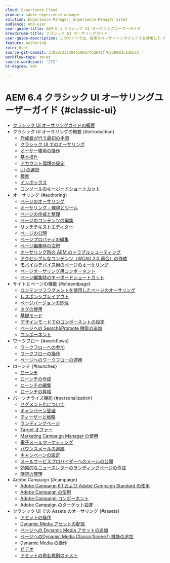 ```yaml
---
cloud: Experience Cloud
product: adobe experience manager
solution: Experience Manager, Experience Manager Sites
audience: end-user
user-guide-title: AEM 6.4 クラシック UI オーサリングユーザーガイド
breadcrumb-title: クラシック UI オーサリングガイド
user-guide-description: このガイドでは、従来のユーザーインタフェイスを使用した AEM でのオーサリングの概念を説明します。
feature: Authoring
role: User
source-git-commit: 3c050c33a384d586d74bd641f7622989dc1d6b22
workflow-type: tm+mt
source-wordcount: '272'
ht-degree: 96%

---
```



# AEM 6.4 クラシック UI オーサリングユーザーガイド {#classic-ui}

+ [クラシック UI オーサリングガイドの概要](home.md)
+ クラシック UI オーサリングの概要 {#introduction}
   + [作成者が行う最初の手順](classic-page-author-first-steps.md)
   + [クラシック UI でのオーサリング](classicui.md)
   + [オーサー環境の操作](author-env.md)
   + [基本操作 ](author-env-basic-handling.md)
   + [アカウント環境の設定 ](author-env-user-props.md)
   + [UI の選択 ](author-env-select-ui.md)
   + [検索](author-env-search.md)
   + [インボックス ](author-env-inbox.md)
   + [コンソールのキーボードショートカット](author-env-keyboard-shortcuts.md)
+ オーサリング {#authoring}
   + [ページのオーサリング](classic-page-author.md)
   + [オーサリング - 環境とツール ](classic-page-author-env-tools.md)
   + [ページの作成と整理 ](classic-page-author-manage-pages.md)
   + [ページのコンテンツの編集 ](classic-page-author-edit-content.md)
   + [リッチテキストエディター](classic-page-author-rich-text-editor.md)
   + [ページの公開 ](classic-page-author-publish-pages.md)
   + [ページプロパティの編集 ](classic-page-author-edit-page-properties.md)
   + [ページ編集時の注釈 ](classic-page-author-annotations.md)
   + [オーサリング時の AEM のトラブルシューティング](classic-page-author-troubleshooting.md)
   + [アクセシブルなコンテンツ（WCAG 2.0 適合）の作成 ](classic-page-author-accessible-content.md)
   + [モバイルデバイス用のページのオーサリング](classic-feature-mobile.md)
   + [ページオーサリング用コンポーネント](classic-page-author-edit-mode.md)
   + [ページ編集時のキーボードショートカット](classic-page-author-keyboard-shortcuts.md)
+ サイトとページの機能 {#siteandpage}
   + [コンテンツフラグメントを使用したページのオーサリング ](classic-page-author-content-fragments.md)
   + [レスポンシブレイアウト](classic-page-author-responsive-layout.md)
   + [ページバージョンの処理 ](classic-page-author-work-with-versions.md)
   + [タグの使用 ](classic-feature-tags.md)
   + [基礎モード](classic-feature-scaffolding.md)
   + [デザインモードでのコンポーネントの設定 ](classic-page-author-design-mode.md)
   + [ページへの Search&amp;Promote 機能の追加 ](classic-feature-search-promote.md)
   + [コンポーネント](classic-page-author-default-components.md)
+ ワークフロー {#workflows}
   + [ワークフローへの参加 ](classic-workflows-participating.md)
   + [ワークフローの操作](classic-workflows.md)
   + [ページへのワークフローの適用 ](classic-workflows-applying.md)
+ ローンチ {#launches}
   + [ローンチ](classic-launches.md)
   + [ローンチの作成](classic-launches-creating.md)
   + [ローンチの編集](classic-launches-editing.md)
   + [ローンチの昇格](classic-launches-promoting.md)
+ パーソナライズ機能 {#personalization}
   + [セグメント化について ](classic-personalization-campaigns-segmentation.md)
   + [キャンペーン管理](classic-personalization-campaigns.md)
   + [ティーザーと戦略 ](classic-personalization-campaigns-teasers-strategy.md)
   + [ランディングページ](classic-personalization-campaigns-landingpage.md)
   + [Target オファー](classic-personalization-campaigns-target-offers.md)
   + [Marketing Campaign Manager の使用 ](classic-personalization-campaigns-mktg-manager.md)
   + [電子メールマーケティング ](classic-personalization-campaigns-email.md)
   + [バウンスメールの追跡](classic-personalization-campaigns-email-tracking-bounces.md)
   + [キャンペーンの設定 ](classic-personalization-campaigns-setting-up-your.md)
   + [メールサービスプロバイダーへのメールの公開](classic-personalization-campaigns-email-newsletters.md)
   + [効果的なニュースレターのランディングページの作成 ](classic-personalization-campaigns-email-landingpage.md)
   + [購読の管理 ](classic-personalization-campaigns-email-subscriptions.md)
+ Adobe Campaign {#campaign}
   + [Adobe Campaign 6.1 および Adobe Campaign Standard の使用 ](classic-personalization-ac-campaign.md)
   + [Adobe Campaign の使用](classic-personalization-ac.md)
   + [Adobe Campaign コンポーネント](classic-personalization-ac-components.md)
   + [Adobe Campaign のターゲット設定 ](classic-personalization-ac-target.md)
+ クラシック UI での Assets のオーサリング {#assets}
   + [アセットの操作](classicui-assets.md)
   + [Dynamic Media アセットの配信](dynamic-media-assets-delivering.md)
   + [ページへの Dynamic Media アセットの追加 ](dynamic-media-assets-adding-to-page.md)
   + [ページへのDynamic Media Classic(Scene7) 機能の追加](manage-assets-classic-s7.md)
   + [Dynamic Media の操作](dynamic-media-assets.md)
   + [ビデオ](manage-assets-classic-s7-video.md)
   + [アセットの命名規則のテスト](asset-naming-conventions.md)